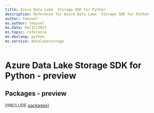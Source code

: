 ```yaml
---
title: Azure Data Lake  Storage SDK for Python
description: Reference for Azure Data Lake  Storage SDK for Python
author: lmazuel
ms.author: lmazuel
ms.data: 04/12/2023
ms.topic: reference
ms.devlang: python
ms.service: datalakestorage
---
```

# Azure Data Lake  Storage SDK for Python - preview
## Packages - preview
[!INCLUDE [packages](data-lake--storage-index.md)]